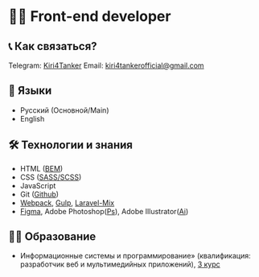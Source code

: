 # :man_technologist: Front-end developer

## :telephone_receiver: Как связаться?
Telegram: [Kiri4Tanker](https://t.me/Kiri4Tanker)
Email: [kiri4tankerofficial@gmail.com](mailto:kiri4tankerofficial@gmail.com)

## :book: Языки
* Русский (Основной/Main)
* English

## :hammer_and_wrench: Технологии и знания
* HTML ([BEM](https://ru.bem.info/))
* CSS ([SASS/SCSS](https://sass-scss.ru/))
* JavaScript
* Git ([Github](https://github.com/))
* [Webpack](https://webpack.js.org/), [Gulp](https://gulpjs.com/), [Laravel-Mix](https://laravel-mix.com/)
* [Figma](https://www.figma.com/), Adobe Photoshop([Ps](https://www.adobe.com/ru/products/photoshop.html)), Adobe Illustrator([Ai](https://www.adobe.com/ru/products/illustrator.html))

## :man_student: Образование
* Информационные системы и программирование» (квалификация: разработчик веб и мультимедийных приложений), [3 курс](https://biit39.ru/osnovnyie-svedeniya/)
